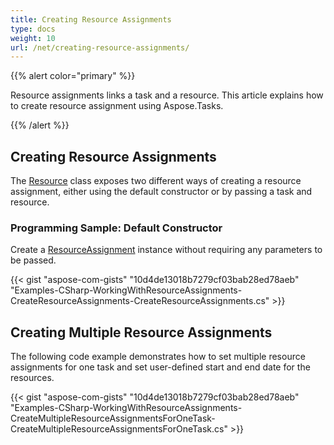 ```yaml
---
title: Creating Resource Assignments
type: docs
weight: 10
url: /net/creating-resource-assignments/
---
```


{{% alert color="primary" %}} 

Resource assignments links a task and a resource. This article explains how to create resource assignment using Aspose.Tasks.

{{% /alert %}} 
## **Creating Resource Assignments**
The [Resource]() class exposes two different ways of creating a resource assignment, either using the default constructor or by passing a task and resource.
### **Programming Sample: Default Constructor**
Create a [ResourceAssignment]() instance without requiring any parameters to be passed.

{{< gist "aspose-com-gists" "10d4de13018b7279cf03bab28ed78aeb" "Examples-CSharp-WorkingWithResourceAssignments-CreateResourceAssignments-CreateResourceAssignments.cs" >}}
## **Creating Multiple Resource Assignments**
The following code example demonstrates how to set multiple resource assignments for one task and set user-defined start and end date for the resources. 

{{< gist "aspose-com-gists" "10d4de13018b7279cf03bab28ed78aeb" "Examples-CSharp-WorkingWithResourceAssignments-CreateMultipleResourceAssignmentsForOneTask-CreateMultipleResourceAssignmentsForOneTask.cs" >}}



